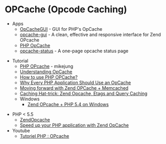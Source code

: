 # OPCache (Opcode Caching)
- Apps
    - [OpCacheGUI](http://goo.gl/qnkMks) - GUI for PHP's OpCache
    - [opcache-gui](https://goo.gl/pu8AY2) - A clean, effective and responsive interface for Zend OPcache
    - [PHP OpCache](http://goo.gl/Le9IUS)
    - [opcache-status](https://goo.gl/31LVkd) - A one-page opcache status page
* Tutorial
    - [PHP OPcache](http://goo.gl/y4LzEg) - mikejung
    - [Understanding OpCache](http://goo.gl/Mjq8fr)
    - [How to use PHP OPCache?](http://goo.gl/ZkaMuZ)
    - [Why Every PHP Application Should Use an OpCache](http://goo.gl/sVzHuo)
    - [Moving forward with Zend OPCache + Memcached](http://goo.gl/kJSbCd)
    - [Caching Hat-trick: Zend Opcache, Etags and Query Caching](http://goo.gl/76SHfE)
    - Windows
        - [Zend OPcache + PHP 5.4 on Windows](http://goo.gl/OwGyU8)
- PHP < 5.5
    - [ZendOpcache](http://goo.gl/yJQjxJ)
    - [Speed up your PHP application with Zend OpCache](http://goo.gl/i6x5gk)
- Youtube
    - [Tutoriel PHP : OPcache](https://youtu.be/saLUiJXd8ew)
